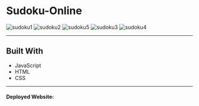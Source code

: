 # Sudoku-Online
![sudoku1](https://user-images.githubusercontent.com/61812199/163851655-c91e42ac-f352-49b0-91e8-168b2c124967.png)
![sudoku2](https://user-images.githubusercontent.com/61812199/163851661-2d4474ad-0274-4614-a85c-82aa91b7b355.png)
![sudoku5](https://user-images.githubusercontent.com/61812199/163851112-f289a1c0-8d0e-422e-b1f1-89eb57221cea.png)
![sudoku3](https://user-images.githubusercontent.com/61812199/163851663-ae2e7f47-7238-4aed-bbd5-cea76d7aad36.png)
![sudoku4](https://user-images.githubusercontent.com/61812199/163851114-7536a7c6-6f61-4b8f-b05e-838e38772771.png)

---
## Built With
* JavaScript
* HTML
* CSS

---
#### Deployed Website:
